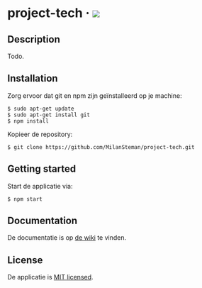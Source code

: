 # project-tech &middot; ![](https://img.shields.io/badge/license-MIT-blue.svg)[](./LICENSE)
## Description
Todo.

## Installation
Zorg ervoor dat git en npm zijn geïnstalleerd op je machine:
```
$ sudo apt-get update
$ sudo apt-get install git
$ npm install
```

Kopieer de repository:
```
$ git clone https://github.com/MilanSteman/project-tech.git
```

## Getting started
Start de applicatie via:
```
$ npm start
```
## Documentation
De documentatie is op [de wiki](https://github.com/MilanSteman/project-tech/wiki) te vinden.

## License
De applicatie is [MIT licensed](./LICENSE).